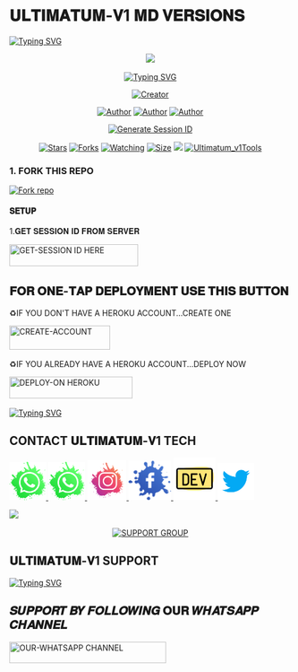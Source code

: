 
#        𝐔𝐋𝐓𝐈𝐌𝐀𝐓𝐔𝐌-𝐕1 𝐌𝐃 𝐕𝐄𝐑𝐒𝐈𝐎𝐍𝐒

   <a>
                                      <a href="https://git.io/typing-svg"><img src="https://readme-typing-svg.demolab.com?font=Jersey+20+Charted&size=30&pause=1000&color=F71515&width=435&lines=BOT+100%25+LEGIT" alt="Typing SVG" /></a>   
            
<p align="center"> 
<up A simple WhatsApp User Bot Coded By 𝐈𝐒𝐀𝐀𝐂 𝐀𝐑𝐈𝐍𝐎𝐋𝐀 𝐓𝐄𝐂𝐇</u>
</p>
<p align="center">
<img src="https://i.imgur.com/A5qc9H2.jpeg"/>       
<p align="center">
  <a href="https://git.io/typing-svg"><img src="https://readme-typing-svg.demolab.com?font=EB+Garamond&weight=800&size=25&duration=4000&pause=1000&random=false&width=435&lines=+•__I'M+ultimatum-+v1__•;MULTI-DEVICE+WHATSAPP+BOT;DEVELOPED+BY+𝐈𝐒𝐀𝐀𝐂 𝐀𝐑𝐈𝐍𝐎𝐋𝐀+_MD+TECHS;RELEASED+DATE+26%3F7%2F2025."                               alt="Typing SVG" /></a>
</p> 
<p align="center">
<a href="#"><img title="Creator" src="https://img.shields.io/badge/Creator-ultimatum_v1-red.svg?style=for-the-badge&logo=github"></a>
</a>
</p>
<p align="center">
<a href="https://github.com/isaac2526"><img title="Author" src="https://img.shields.io/badge/ultimatum_v1-black?style=for-the-badge&logo=Github"></a> <a href="https://whatsapp.com/channel/0029Vb3Vx4jCBtx6yFD45S19"><img title="Author" src="https://img.shields.io/badge/GROUP-black?style=for-the-badge&logo=whatsapp"></a> <a href="https://wa.me/2348135138141"><img title="Author" src="https://img.shields.io/badge/CHAT US-black?style=for-the-badge&logo=whatsapp">
<p/>

 <p align="center">
  <a href="https://kg-site-support.vercel.app/">
    <img src="https://img.shields.io/badge/Redmi- WEBSITE-000?style=for-the-badge&logo=vercel&logoColor=white" alt="Generate Session ID"/>
  </a>
   
<p align="center">
<a href="https://github.com/isaac2526/Ultimatum-V1/stargazers/"><img title="Stars" src="https://img.shields.io/github/stars/isaac2526/Ultimatum-V1?color=white&style=flat-square"></a>
<a href="https://github.com/isaac2526/Ultimatum-V1/network/members"><img title="Forks" src="https://img.shields.io/github/forks/isaac2526/Ultimatum-V1?color=yellow&style=flat-square"></a>
<a href="https://github.com/isaac2526/Ultimatum-V1/watchers"><img title="Watching" src="https://img.shields.io/github/watchers/isaac2526/Ultimatum-V1?label=Watchers&color=red&style=flat-square"></a>
<a href="https://github.com/isaac2526/Ultimatum-V1/"><img title="Size" src="https://img.shields.io/github/repo-size/AlipBot/Api-Alpis?style=flat-square&color=darkred"></a>
<a href="https://hits.seeyoufarm.com"><img src="https://hits.seeyoufarm.com/api/count/incr/badge.svg?url=https://github.com/isaac2526/Ultimatum-V1A/%2Fhit-counter&count_bg=%2379C83D&title_bg=%23555555&icon=probot.svg&icon_color=%2304FF00&title=hits&edge_flat=false"/></a>
        <a href = ""><img alt="Ultimatum_v1Tools" src="https://img.shields.io/youtube/channel/subscribers/UCjDKRYcwd5ZIpGICcVVL96Q" target="_blank" /></a>

### 1. FORK THIS REPO

<a href='https://github.com/isaac2526/Ultimatum-V1/fork' target="_blank"><img alt='Fork repo' src='https://img.shields.io/badge/Fork This Repo-black?style=for-the-badge&logo=git&logoColor=white'/></a>
<p align="center">

#### 𝐒𝐄𝐓𝐔𝐏


1.𝐆𝐄𝐓 𝐒𝐄𝐒𝐒𝐈𝐎𝐍 𝐈𝐃 𝐅𝐑𝐎𝐌 𝐒𝐄𝐑𝐕𝐄𝐑


  <a href="https://ultimatum-v1-pair-code-1.onrender.com"><img title="GET-SESSION ID HERE" src="https://img.shields.io/badge/GET-SESSION ID HERE-h?color=green&style=for-the-badge&logo=nike" width="230" height="38.45"/></a></p>  


 ## 𝐅𝐎𝐑 𝐎𝐍𝐄-𝐓𝐀𝐏 𝐃𝐄𝐏𝐋𝐎𝐘𝐌𝐄𝐍𝐓 𝐔𝐒𝐄 𝐓𝐇𝐈𝐒 𝐁𝐔𝐓𝐓𝐎𝐍

   ♻️IF YOU DON'T HAVE A HEROKU ACCOUNT...CREATE ONE
   
   <a href="https://signup.heroku.com/"><img title="CREATE-ACCOUNT" src="https://img.shields.io/badge/CREATE-ACCOUNT-h?color=purple&style=for-the-badge&logo=heroku" width="180" height="43.45"/></a></p>

   ♻️IF YOU ALREADY HAVE A HEROKU ACCOUNT...DEPLOY NOW

 <a href="https://dashboard.heroku.com/new?template=https://github.com/isaac2526/Ultimatum-V1"><img title="DEPLOY-ON HEROKU" src="https://img.shields.io/badge/DEPLOY-ON HEROKU-h?color=purple&style=for-the-badge&logo=heroku" width="220" height="38.45"/></a></p>

 
 [![Typing SVG](https://readme-typing-svg.herokuapp.com?font=Rockstar-ExtraBold&size=30&pause=1000&color=0000FF&center=true&vCenter=true&width=815&height=60&lines=▭+▬+▭+▬+▭+▬+▭+▬+▭+▬+▭)](https://git.io/typing-svg) 




## CONTACT 𝐔𝐋𝐓𝐈𝐌𝐀𝐓𝐔𝐌-𝐕1 TECH
  
<a href="https://wa.me/2348135138141"> <img src="https://raw.githubusercontent.com/shizothetechie/database/main/icon/WhatsApp.png" width="13%"> </a>
  <a href="https://whatsapp.com/channel/0029Vb3Vx4jCBtx6yFD45S19"> <img src="https://raw.githubusercontent.com/shizothetechie/database/main/icon/WhatsApp.png" width="13%"> </a>
  <a href="https://www.facebook.com/profile.php?id=100086056192263"> <img src="https://raw.githubusercontent.com/shizothetechie/database/main/icon/Instagram2.png" width="14%"> </a>
  <a href="https://www.facebook.com/profile.php?id=100086056192263"> <img src="https://raw.githubusercontent.com/shizothetechie/database/main/icon/Facebook.png" width="15%"> </a><a href="https://github.com/isaac2526/Ultimatum-V1/"> <img src="https://raw.githubusercontent.com/shizothetechie/database/main/icon/devto.png" width="15%"> </a><a href="Ultimatum-v1"> <img src="https://raw.githubusercontent.com/shizothetechie/database/main/icon/twitter.png" width="13%"> </a>
</p>


   
<a><img src='https://i.imgur.com/LyHic3i.gif'/>





<p align="center">
    <a href="https://whatsapp.com/channel/0029VasHgfG4tRrwjAUyTs10">
        <img height="30" title="SUPPORT GROUP" src="https://img.shields.io/badge/Support%20Group-25D366?style=for-the-badge&logo=whatsapp&logoColor=white">
    </a>
</p>

## 𝐔𝐋𝐓𝐈𝐌𝐀𝐓𝐔𝐌-𝐕1 SUPPORT 

<a href="https://git.io/typing-svg"><img src="https://readme-typing-svg.demolab.com?font=Black+Ops+One&size=50&pause=1000&color=DAA520&center=true&width=910&height=100&lines=𝐔𝐋𝐓𝐈𝐌𝐀𝐓𝐔𝐌-𝐕1 +MAKE; STAR ⭐+AND+FORKS+BY+𝐔𝐋𝐓𝐈𝐌𝐀𝐓𝐔𝐌-𝐕1" alt="Typing SVG" /></a>



## 𝑺𝑼𝑷𝑷𝑶𝑹𝑻 𝑩𝒀 𝑭𝑶𝑳𝑳𝑶𝑾𝑰𝑵𝑮 𝐎𝐔𝐑 𝑾𝑯𝑨𝑻𝑺𝑨𝑷𝑷 𝑪𝑯𝑨𝑵𝑵𝑬𝑳


 <a href="https://whatsapp.com/channel/0029Vb3Vx4jCBtx6yFD45S19"><img title="OUR-WHATSAPP CHANNEL" src="https://img.shields.io/badge/OUR-WHATSAPP CHANNEL-h?color=green&style=for-the-badge&logo=whatsapp" width="280" height="38.45"/></a></p>
 


